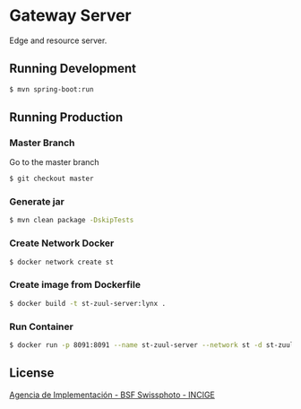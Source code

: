 # Gateway Server

Edge and resource server.

## Running Development

```sh
$ mvn spring-boot:run
```

## Running Production

### Master Branch

Go to the master branch

```sh
$ git checkout master
```

### Generate jar

```sh
$ mvn clean package -DskipTests
```

### Create Network Docker

```sh
$ docker network create st
```

### Create image from Dockerfile

```sh
$ docker build -t st-zuul-server:lynx .
```

### Run Container

```sh
$ docker run -p 8091:8091 --name st-zuul-server --network st -d st-zuul-server:lynx
```

## License

[Agencia de Implementación - BSF Swissphoto - INCIGE](https://github.com/AgenciaImplementacion/st-zuul-server/blob/master/LICENSE)